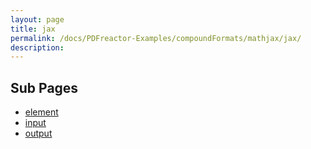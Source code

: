 ```yaml
---
layout: page
title: jax
permalink: /docs/PDFreactor-Examples/compoundFormats/mathjax/jax/
description: 
---
```


## Sub Pages
* [element](/compare.html2pdf.tools/docs/PDFreactor-Examples/compoundFormats/mathjax/jax/element/)
* [input](/compare.html2pdf.tools/docs/PDFreactor-Examples/compoundFormats/mathjax/jax/input/)
* [output](/compare.html2pdf.tools/docs/PDFreactor-Examples/compoundFormats/mathjax/jax/output/)



